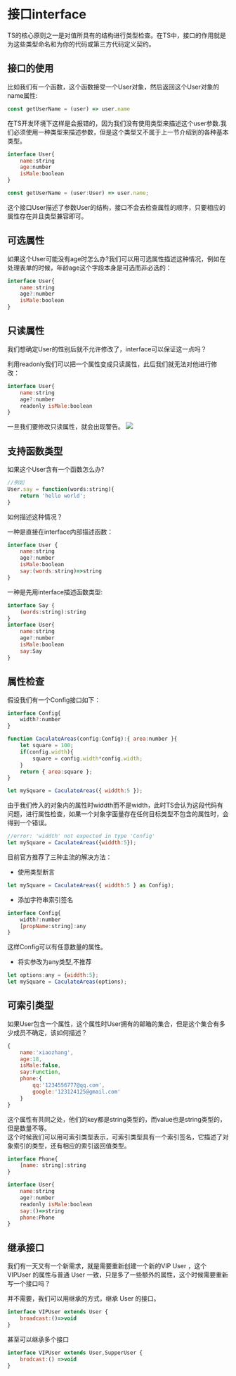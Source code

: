 # 接口interface
TS的核心原则之一是对值所具有的结构进行类型检查。在TS中，接口的作用就是为这些类型命名和为你的代码或第三方代码定义契约。

## 接口的使用
比如我们有一个函数，这个函数接受一个User对象，然后返回这个User对象的name属性:
```javascript
const getUserName = (user) => user.name
```
在TS开发环境下这样是会报错的，因为我们没有使用类型来描述这个user参数.我们必须使用一种类型来描述参数，但是这个类型又不属于上一节介绍到的各种基本类型。
```javascript
interface User{
    name:string
    age:number
    isMale:boolean
}

const getUserName = (user:User) => user.name;
```
这个接口User描述了参数User的结构，接口不会去检查属性的顺序，只要相应的属性存在并且类型兼容即可。

## 可选属性
如果这个User可能没有age时怎么办?我们可以用可选属性描述这种情况，例如在处理表单的时候，年龄age这个字段本身是可选而非必选的：
```javascript
interface User{
    name:string
    age?:number
    isMale:boolean
}

```
## 只读属性
我们想确定User的性别后就不允许修改了，interface可以保证这一点吗？

利用readonly我们可以把一个属性变成只读属性，此后我们就无法对他进行修改：
```javascript
interface User{
    name:string
    age?:number
    readonly isMale:boolean
}
```
一旦我们要修改只读属性，就会出现警告。
![](https://tva1.sinaimg.cn/large/007S8ZIlgy1ghpc3fv9l3j31dq0aqq55.jpg)

## 支持函数类型
如果这个User含有一个函数怎么办?
```javascript
//例如
User.say = function(words:string){
    return 'hello world';
}
```
如何描述这种情况？

一种是直接在interface内部描述函数：
```javascript
interface User {
    name:string
    age?:number
    isMale:boolean
    say:(words:string)=>string
}
```
一种是先用interface描述函数类型:
```javascript
interface Say {
    (words:string):string
}
interface User{
    name:string
    age?:number
    isMale:boolean
    say:Say
}
```
## 属性检查
假设我们有一个Config接口如下：
```javascript
interface Config{
    width?:number
}

function CaculateAreas(config:Config):{ area:number }{
    let square = 100;
    if(config.width){
        square = config.width*config.width;
    }
    return { area:square };
}

let mySquare = CaculateAreas({ widdth:5 });

```
由于我们传入的对象内的属性时widdth而不是width，此时TS会认为这段代码有问题，进行属性检查，如果一个对象字面量存在任何目标类型不包含的属性时，会得到一个错误。
```javascript
//error: 'widdth' not expected in type 'Config'
let mySquare = CaculateAreas({widdth:5});
```
目前官方推荐了三种主流的解决方法：
- 使用类型断言
```javascript
let mySquare = CaculateAreas({ widdth:5 } as Config);
```
- 添加字符串索引签名
```javascript
interface Config{
    width?:number
    [propName:string]:any
}
```
这样Config可以有任意数量的属性。

- 将实参改为any类型,不推荐
```javascript
let options:any = {widdth:5};
let mySquare = CaculateAreas(options);
```

## 可索引类型
如果User包含一个属性，这个属性时User拥有的邮箱的集合，但是这个集合有多少成员不确定，该如何描述？
```javascript
{
    name:'xiaozhang',
    age:18,
    isMale:false,
    say:Function, 
    phone:{
        qq:'1234556777@qq.com',
        google:'123124125@gmail.com'
    }
}
```
这个属性有共同之处，他们的key都是string类型的，而value也是string类型的，但是数量不等。  
这个时候我们可以用可索引类型表示，可索引类型具有一个索引签名，它描述了对象索引的类型，还有相应的索引返回值类型。
```javascript
interface Phone{
    [name: string]:string
}

interface User{
    name:string
    age?:number
    readonly isMale:boolean
    say:()=>string
    phone:Phone
}

```

## 继承接口
我们有一天又有一个新需求，就是需要重新创建一个新的VIP User ，这个 VIPUser 的属性与普通 User 一致，只是多了一些额外的属性，这个时候需要重新写一个接口吗？

并不需要，我们可以用继承的方式，继承 User 的接口。
```javascript
interface VIPUser extends User {
    broadcast:()=>void
}
```
甚至可以继承多个接口
```javascript
interface VIPUser extends User,SupperUser {
    brodcast:() =>void
}
```